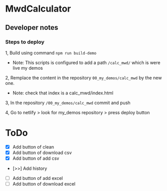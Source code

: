 # MwdCalculator

## Developer notes

### Steps to deploy

1, Build using command `npm run build-demo`

- Note: This scripts is configured to add a path `/calc_mwd/` which is were live my demos

2, Remplace the content in the repository `00_my_demos/calc_mwd` by the new one.

- Note: check that index is a calc_mwd/index.html

3, In the repository `/00_my_demos/calc_mwd` commit and push

4, Go to netlify > look for my_demos repository > press deploy button

# ToDo

- [X] Add button of clean
- [X] Add button of download csv
- [X] Add button of add csv
- [>>] Add history
- [ ] Add button of add excel
- [ ] Add button of download excel

<!-- 
Agregar a que aprendí hoy: Evitar que se ejecute el evento click del padre al hacer click en un hijo.

<div *ngFor='let item of history; index as i' class='history-row-container'>
  <div class="history-row history-item" (click)="onRecordClick(i)">
    <div>{{ item.createdAt | date: 'short' }}</div>
    <div>{{ (i === 0) ? "Ejemplo" : i }}</div>
    <div>{{ item.result }}</div>
    <button *ngIf="i !== 0" (click)="onClickCleanOne(i); $event.stopPropagation()">
      <mat-icon>delete</mat-icon>
    </button>
  </div>
</div>
-->
